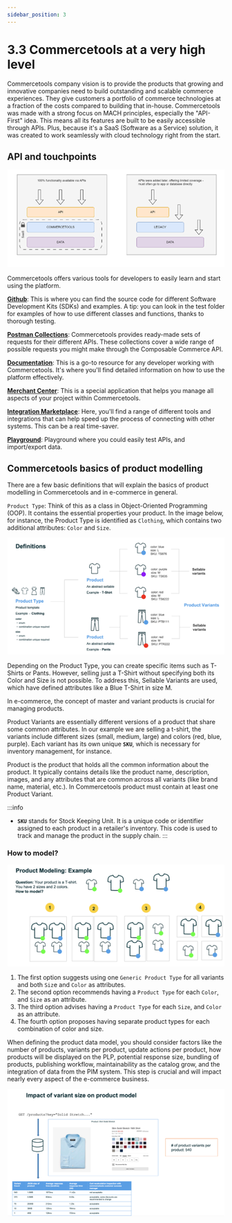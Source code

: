 ```yaml
---
sidebar_position: 3
---
```


# 3.3 Commercetools at a very high level

Commercetools company vision is to provide the products that growing and innovative companies need to build outstanding and scalable commerce experiences. They give customers a portfolio of commerce technologies at a fraction of the costs compared to building that in-house.
Commercetools was made with a strong focus on MACH principles, especially the "API-First" idea. This means all its features are built to be easily accessible through APIs. Plus, because it's a SaaS (Software as a Service) solution, it was created to work seamlessly with cloud technology right from the start.

## API and touchpoints

![api.png](assets/api.png)

Commercetools offers various tools for developers to easily learn and start using the platform.

**[Github](https://github.com/commercetools)**: This is where you can find the source code for different Software Development Kits (SDKs) and examples. A tip: you can look in the test folder for examples of how to use different classes and functions, thanks to thorough testing.

**[Postman Collections](https://github.com/commercetools/commercetools-postman-collection)**: Commercetools provides ready-made sets of requests for their different APIs. These collections cover a wide range of possible requests you might make through the Composable Commerce API.

**[Documentation](https://docs.commercetools.com/api/)**: This is a go-to resource for any developer working with Commercetools. It's where you'll find detailed information on how to use the platform effectively.

**[Merchant Center](https://mc.commercetools.com/)**: This is a special application that helps you manage all aspects of your project within Commercetools.

**[Integration Marketplace](https://marketplace.commercetools.com/)**: Here, you'll find a range of different tools and integrations that can help speed up the process of connecting with other systems. This can be a real time-saver.

**[Playground](https://impex.commercetools.com)**: Playground where you could easily test APIs, and import/export data.

## Commercetools basics of product modelling

There are a few basic definitions that will explain the basics of product modelling in Commercetools and in e-commerce in general.

`Product Type`: Think of this as a class in Object-Oriented Programming (OOP).
It contains the essential properties your product. In the image below, for instance, the Product Type is identified as `Clothing`, which contains two additional attributes: `Color` and `Size`.

![product-modeling.png](assets/product-modeling.png)

Depending on the Product Type, you can create specific items such as T-Shirts or Pants. However, selling just a T-Shirt without specifying both its Color and Size is not possible. To address this, Sellable Variants are used, which have defined attributes like a Blue T-Shirt in size M.

In e-commerce, the concept of master and variant products is crucial for managing products.

Product Variants are essentially different versions of a product that share some common attributes. In our example we are selling a t-shirt, the variants include different sizes (small, medium, large) and colors (red, blue, purple). Each variant has its own unique **`SKU`**, which is necessary for inventory management, for instance.

Product is the product that holds all the common information about the product. It typically contains details like the product name, description, images, and any attributes that are common across all variants (like brand name, material, etc.). In Commercetools product must contain at least one Product Variant.

:::info
- **`SKU`** stands for Stock Keeping Unit. It is a unique code or identifier assigned to each product in a retailer's inventory. This code is used to track and manage the product in the supply chain.
  :::

### How to model?

![product-modeling-example.png](assets/product-modeling-example.png)

1. The first option suggests using one `Generic Product Type` for all variants and both `Siz`e and `Color` as attributes.
2. The second option recommends having a `Product Type` for each `Color`, and `Size` as an attribute.
3. The third option advises having a `Product Type` for each `Size`, and `Color` as an attribute.
4. The fourth option proposes having separate product types for each combination of color and size.

When defining the product data model, you should consider factors like the number of products, variants per product, update actions per product, how products will be displayed on the PLP, potential response size, bundling of products, publishing workflow, maintainability as the catalog grow, and the integration of data from the PIM system. This step is crucial and will impact nearly every aspect of the e-commerce business.

![impact-product-model.png](assets/impact-product-model.png)
